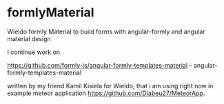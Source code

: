 # formlyMaterial
Wieldo formly Material to build forms with angular-formly and angular material design

I continue work on 

https://github.com/formly-js/angular-formly-templates-material - angular-formly-templates-material  

written by my friend Kamil Kisiela for Wieldo, that i am using right now in example meteor application https://github.com/Diabeu27/MeteorApp.

